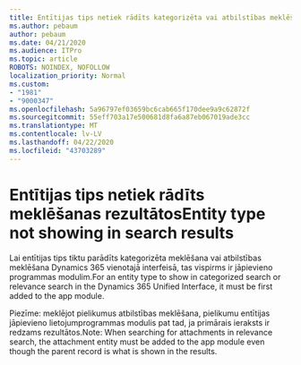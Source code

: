 ```yaml
---
title: Entītijas tips netiek rādīts kategorizēta vai atbilstības meklēšanas rezultātos Dynamics 365 vienotā interfeisā
ms.author: pebaum
author: pebaum
ms.date: 04/21/2020
ms.audience: ITPro
ms.topic: article
ROBOTS: NOINDEX, NOFOLLOW
localization_priority: Normal
ms.custom:
- "1981"
- "9000347"
ms.openlocfilehash: 5a96797ef03659bc6cab665f170dee9a9c62872f
ms.sourcegitcommit: 55eff703a17e500681d8fa6a87eb067019ade3cc
ms.translationtype: MT
ms.contentlocale: lv-LV
ms.lasthandoff: 04/22/2020
ms.locfileid: "43703289"
---
```

# <a name="entity-type-not-showing-in-search-results"></a><span data-ttu-id="59116-102">Entītijas tips netiek rādīts meklēšanas rezultātos</span><span class="sxs-lookup"><span data-stu-id="59116-102">Entity type not showing in search results</span></span>

<span data-ttu-id="59116-103">Lai entītijas tips tiktu parādīts kategorizēta meklēšana vai atbilstības meklēšana Dynamics 365 vienotajā interfeisā, tas vispirms ir jāpievieno programmas modulim.</span><span class="sxs-lookup"><span data-stu-id="59116-103">For an entity type to show in categorized search or relevance search in the Dynamics 365 Unified Interface, it must be first added to the app module.</span></span>

<span data-ttu-id="59116-104">Piezīme: meklējot pielikumus atbilstības meklēšana, pielikumu entītijas jāpievieno lietojumprogrammas modulis pat tad, ja primārais ieraksts ir redzams rezultātos.</span><span class="sxs-lookup"><span data-stu-id="59116-104">Note: When searching for attachments in relevance search, the attachment entity must be added to the app module even though the parent record is what is shown in the results.</span></span>
